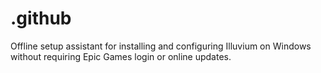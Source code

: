 # .github
Offline setup assistant for installing and configuring Illuvium on Windows without requiring Epic Games login or online updates. 
